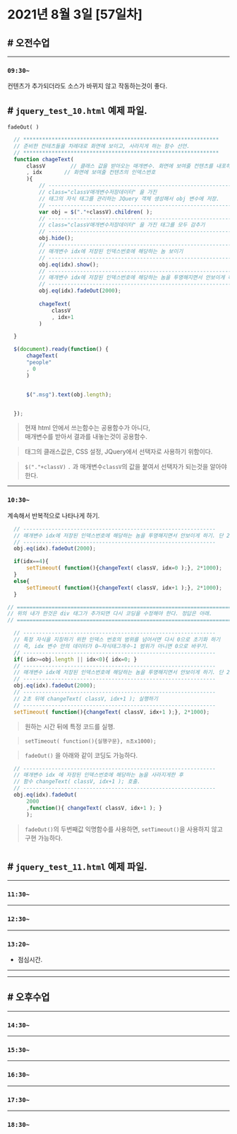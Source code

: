 # 2021년 8월 3일 [57일차]

## # 오전수업
----
### `09:30~`

컨텐츠가 추가되더라도 소스가 바뀌지 않고 작동하는것이 좋다.  

## # `jquery_test_10.html` 예제 파일.

`fadeOut( )`  

```javascript
  // **************************************************************
  // 준비한 컨테츠들을 차례대로 화면에 보이고, 사라지게 하는 함수 선언.
  // **************************************************************
  function chageText(
      classV		// 클래스 값을 받아오는 매개변수. 화면에 보여줄 컨텐츠를 내포하는 div 태그의 클래스값.  
      , idx       // 화면에 보여줄 컨텐츠의 인덱스번호
      ){
          // -------------------------------------------------------------
          // class="classV매개변수저장데이터" 을 가진
          // 태그의 자식 태그를 관리하는 JQuery 객체 생성해서 obj 변수에 저장.
          // -------------------------------------------------------------
          var obj = $("."+classV).children( );
          // -------------------------------------------------------------
          // class="classV매개변수저장데이터" 을 가진 태그를 모두 감추기
          // -------------------------------------------------------------
          obj.hide();
          // -------------------------------------------------------------
          // 매개변수 idx에 저장된 인덱스번호에 해당하는 놈 보이기
          // -------------------------------------------------------------
          obj.eq(idx).show();
          // -------------------------------------------------------------
          // 매개변수 idx에 저장된 인덱스번호에 해당하는 놈을 투명해지면서 안보이게 하기. 단 2초뒤에.
          // -------------------------------------------------------------
          obj.eq(idx).fadeOut(2000);
          
          chageText(
              classV	  
              , idx+1    
          )

  }

  $(document).ready(function() {
      chageText(
      "people"		  
      , 0     
      )


      $(".msg").text(obj.length);    


  });
```
> 현재 html 안에서 쓰는함수는 공용함수가 아니다,  
> 매개변수를 받아서 결과를 내놓는것이 공용함수.   

> 태그의 클래스값은, CSS 설정, JQuery에서 선택자로 사용하기 위함이다.  

> `$("."+classV)` `.` 과 매개변수`classV`의 값을 붙여서 선택자가 되는것을 알아야한다.  

----
### `10:30~`

계속해서 반복적으로 나타나게 하기.  

```javascript
  // -------------------------------------------------------------
  // 매개변수 idx에 저장된 인덱스번호에 해당하는 놈을 투명해지면서 안보이게 하기. 단 2초뒤에.
  // -------------------------------------------------------------
  obj.eq(idx).fadeOut(2000);

  if(idx==4){
      setTimeout( function(){changeText( classV, idx=0 );}, 2*1000);
  }
  else{
      setTimeout( function(){changeText( classV, idx+1 );}, 2*1000);
  }

// ========================================================================
// 위의 내가 한것은 div 태그가 추가되면 다시 코딩을 수정해야 한다. 정답은 아래.
// ========================================================================

  // -------------------------------------------------------------
  // 특정 자식을 지칭하기 위한 인덱스 번호의 범위를 넘어서면 다시 0으로 초기화 하기
  // 즉, idx 변수 안의 데이터가 0~자식태그개수-1 범위가 아니면 0으로 바꾸기.
  // -------------------------------------------------------------
  if( idx>=obj.length || idx<0){ idx=0; }
  // -------------------------------------------------------------
  // 매개변수 idx에 저장된 인덱스번호에 해당하는 놈을 투명해지면서 안보이게 하기. 단 2초뒤에.
  // -------------------------------------------------------------
  obj.eq(idx).fadeOut(2000);
  // -------------------------------------------------------------
  // 2초 뒤에 changeText( classV, idx+1 ); 실행하기
  // -------------------------------------------------------------
  setTimeout( function(){changeText( classV, idx+1 );}, 2*1000);


```
> 원하는 시간 뒤에 특정 코드를 실행.      

> `setTimeout( function(){실행구문}, n초x1000);`    

> `fadeOut()` 을 아래와 같이 코딩도 가능하다.    

```javascript
  // -------------------------------------------------------------
  // 매개변수 idx 에 자장된 인덱스번호에 해당하는 놈을 사라지게한 후 
  // 함수 changeText( classV, idx+1 ); 호출. 
  // -------------------------------------------------------------
  obj.eq(idx).fadeOut(
      2000
      ,function(){ changeText( classV, idx+1 ); }
      );
```
> `fadeOut()`의 두번째값 익명함수를 사용하면, `setTimeout()`을 사용하지 않고 구현 가능하다. 

#

## # `jquery_test_11.html` 예제 파일.


















----
### `11:30~`








----
### `12:30~`








----
### `13:20~`

  - 점심시간.

---
---

## # 오후수업

---
### `14:30~`










---
### `15:30~`









----
### `16:30~`








----
### `17:30~`








----
### `18:30~`
